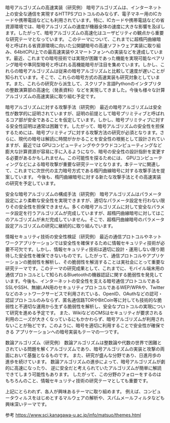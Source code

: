 暗号アルゴリズムの高速実装（研究例）
暗号アルゴリズムは、インターネット上の安全な通信を実現するHTTPSプロトコルのみならず、電子マネー用のICカードや携帯電話などにも利用されています。特に、ICカードや携帯電話などの省資源環境では、暗号アルゴリズムの速度が機器全体の速度に大きな影響を及ぼします。したがって、暗号アルゴリズムの高速化はユーザビリティの観点から重要な研究テーマとなっています。 このテーマについて、これまでに超楕円曲線暗号と呼ばれる省資源環境に向いた公開鍵暗号の高速ソフトウェア実装に取り組み、64bitCPU上での最高速実装やスマートフォンへの実装などを達成しています。最近、これまでの暗号技術では実現が困難であった機能を実現可能なペアリング暗号や準同型暗号と呼ばれる高機能暗号が注目を集めています。しかし、これらの暗号アルゴリズムは従来の暗号アルゴリズムと比較して速度が遅いことが知られています。そこで、これらの暗号方式の高速実装も研究対象としています。また、これらの研究から派生して、スクリプト言語Pythonのインタプリタの整数演算部の高速化（発表資料）などを実現してきました。今後も様々な計算アルゴリズムの高速実装に取り組む予定です。

暗号アルゴリズムに対する攻撃手法（研究例）
最近の暗号アルゴリズムは安全性が数学的に証明されていますが、証明の前提として暗号プリミティブと呼ばれるコア部が安全であることを仮定しています。しかし、暗号プリミティブに対する安全性証明は通常は困難です。したがって、暗号アルゴリズムの安全性を担保するためには、暗号プリミティブに対する攻撃方法の研究が必須となります。さらに、現代の暗号は解読に時間がかかることを安全性の根拠として設計されていますが、最近では GPUコンピューティングやクラウドコンピューティングなど膨大な計算資源が容易に手に入るようになり、暗号の安全性の設計指針を変更する必要があるかもしれません。この可能性を探るためには、 GPUコンピューティングなどによる暗号攻撃が重要な研究テーマとなります。本テーマに関連して、これまでに次世代の主力暗号方式である楕円曲線暗号に対する攻撃手法を提案しています。 今後も、楕円曲線暗号に対する新たな攻撃手法とその高速実装の研究を予定しています。

安全な暗号アルゴリズムの構成手法（研究例）
暗号アルゴリズムはパラメータ設定により柔軟な安全性を実現できますが、適切なパラメータ設定を行わない限りその安全性を担保できません。多くの暗号アルゴリズムに対して安全なパラメータ設定を行うアルゴリズムが完成していますが、超楕円曲線暗号に対してはこのアルゴリズムが未だ完成していません。そこで、超楕円曲線暗号のパラメータ設定アルゴリズムの研究に継続的に取り組んでいます。

情報セキュリティ技術の安全性検証（研究例）
最近の通信プロトコルやネットワークアプリケーションでは安全性を確保するために情報セキュリティ技術が必要不可欠です。しかし、情報セキュリティ技術は適切に設計・運用しない限り期待した安全性を確保できないものです。したがって、通信プロトコルやアプリケーションの脆弱性を解析し、その脆弱性を解消することは実社会にとって重要な研究テーマです。このテーマの研究成果として、これまでに、モバイル端末用の通信プロトコルとして知られるBluetoothの機器認証に関する脆弱性を発見しています。今後も、インターネットの安全性を支える暗号通信プロトコルであるSSLやSSH、無線LAN用のセキュリティプロトコルであるWEP/WPAや、Twitterなどのネットワークサービスで利用されている、OpenID、OAuthなどの認可・認証プロトコルのみならず、匿名通信路TORやBitCoin等に対しても技術的な脆弱性と不適切な運用から生ずる脆弱性を解析し、安全なプロトコルの実現について研究を進める予定です。 また、WikiなどのCMSはセキュリティが要求される利用のニーズが大きくなっているにもかかわらず、暗号アルゴリズムが利用されないことが殆どです。このように、暗号を適切に利用することで安全性が確保できる アプリケーションへの暗号実装もテーマの一つです。

数論アルゴリズム（研究例）
数論アルゴリズムは整数論や代数の世界で困難とされている問題を解くアルゴリズムであり、暗号アルゴリズムの実装と攻撃の両面において基盤となるものです。 また、研究が盛んな分野であり、日進月歩の進歩を続けています。 数論アルゴリズムの進歩によって、暗号アルゴリズムが劇的に高速になったり、 逆に安全だと考えられていたアルゴリズムが簡単に解読できてしまう可能性もあります。 したがって、この分野のフォローをするのはもちろんのこと、情報セキュリティ技術の研究テーマとしても重要です。

上記にとらわれず、各人が興味あるテーマに取り組めます。 例えば、コンピュータウィルスをはじめとするマルウェアの解析や、スパムメールフィルタなども興味深いテーマです。

参考
https://www.sci.kanagawa-u.ac.jp/info/matsuo/themes.html
